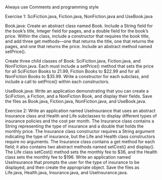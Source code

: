 Always use Comments and programming style

Exercise 1: SciFiction.java, Fiction.java, NonFiction.java and UseBook.java

Book.java: Create an abstract class named Book. Include a String field for the book’s title, Integer field for pages, and a double field for the book’s price. Within the class, include a constructor that requires the book title, and add three get methods—one that returns the title, one that returns the pages, and one that returns the price. Include an abstract method named setPrice().

Create three child classes of Book: SciFiction.java, Fiction.java, and NonFiction.java.
Each must include a setPrice() method that sets the price for all SciFiction Books to 21.99, Fiction Books to $22.99 and for all NonFiction Books to $35.99.
Write a constructor for each subclass, and include a call to setPrice() within each constructors.

UseBook.java: Write an application demonstrating that you can create a SciFiction, a Fiction, and a NonFiction Book, and display their fields.
Save the files as Book.java, Fiction.java, NonFiction.java, and UseBook.java.

Exercise 2:
Write an application named UseInsurance that uses an abstract Insurance class and Health and Life subclasses to display different types of insurance policies and the cost per month. The Insurance class contains a String representing the type of insurance and a double that holds the monthly price. The Insurance class constructor requires a String argument indicating the type of insurance, but the Life and Health class constructors require no arguments. The Insurance class contains a get method for each field; it also contains two abstract methods named setCost() and display(). The Life class setCost() method sets the monthly fee to $36, and the Health class sets the monthly fee to $196. Write an application named UseInsurance that prompts the user for the type of insurance to be displayed, and then create the appropriate object. Save the files as Life.java, Health.java, Insurance.java, and UseInsurance.java.
